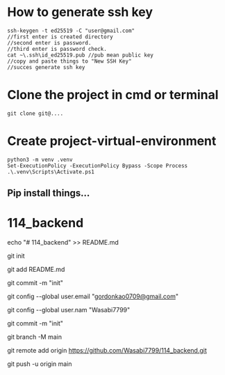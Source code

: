 # How to generate ssh key

    ssh-keygen -t ed25519 -C "user@gmail.com"
    //first enter is created directory
    //second enter is password.
    //third enter is password check.
    cat ~\.ssh\id_ed25519.pub //pub mean public key
    //copy and paste things to "New SSH Key"
    //succes generate ssh key
# Clone the project in cmd or terminal
    git clone git@....
# Create project-virtual-environment
    python3 -m venv .venv
    Set-ExecutionPolicy -ExecutionPolicy Bypass -Scope Process
    .\.venv\Scripts\Activate.ps1
## Pip install things...
# 114_backend

echo "# 114_backend" >> README.md

git init

git add README.md

git commit -m "init"

git config --global user.email "gordonkao0709@gmail.com"

git config --global user.nam "Wasabi7799"

git commit -m "init"

git branch -M main

git remote add origin https://github.com/Wasabi7799/114_backend.git

git push -u origin main






